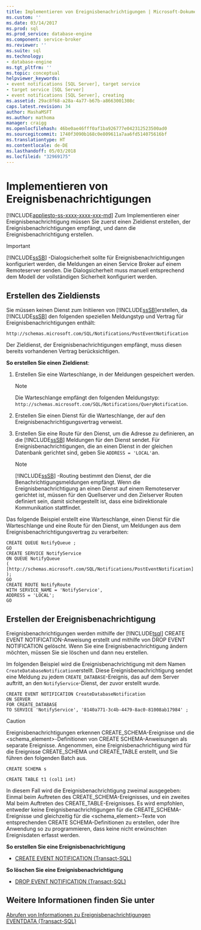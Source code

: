```yaml
---
title: Implementieren von Ereignisbenachrichtigungen | Microsoft-Dokumentation
ms.custom: ''
ms.date: 03/14/2017
ms.prod: sql
ms.prod_service: database-engine
ms.component: service-broker
ms.reviewer: ''
ms.suite: sql
ms.technology:
- database-engine
ms.tgt_pltfrm: ''
ms.topic: conceptual
helpviewer_keywords:
- event notifications [SQL Server], target service
- target service [SQL Server]
- event notifications [SQL Server], creating
ms.assetid: 29ac8f68-a28a-4a77-b67b-a8663001308c
caps.latest.revision: 34
author: MashaMSFT
ms.author: mathoma
manager: craigg
ms.openlocfilehash: 46be0ae46fff0af1ba926777e042312523500ad0
ms.sourcegitcommit: 1740f3090b168c0e809611a7aa6fd514075616bf
ms.translationtype: HT
ms.contentlocale: de-DE
ms.lasthandoff: 05/03/2018
ms.locfileid: "32969175"
---
```

# <a name="implement-event-notifications"></a>Implementieren von Ereignisbenachrichtigungen
[!INCLUDE[appliesto-ss-xxxx-xxxx-xxx-md](../../includes/appliesto-ss-xxxx-xxxx-xxx-md.md)]
  Zum Implementieren einer Ereignisbenachrichtigung müssen Sie zuerst einen Zieldienst erstellen, der Ereignisbenachrichtigungen empfängt, und dann die Ereignisbenachrichtigung erstellen.  
  
> [!IMPORTANT]  
>  [!INCLUDE[ssSB](../../includes/sssb-md.md)] -Dialogsicherheit sollte für Ereignisbenachrichtigungen konfiguriert werden, die Meldungen an einen Service Broker auf einem Remoteserver senden. Die Dialogsicherheit muss manuell entsprechend dem Modell der vollständigen Sicherheit konfiguriert werden.  
  
## <a name="creating-the-target-service"></a>Erstellen des Zieldiensts  
 Sie müssen keinen Dienst zum Initiieren von [!INCLUDE[ssSB](../../includes/sssb-md.md)]erstellen, da [!INCLUDE[ssSB](../../includes/sssb-md.md)] den folgenden speziellen Meldungstyp und Vertrag für Ereignisbenachrichtigungen enthält:  
  
```  
http://schemas.microsoft.com/SQL/Notifications/PostEventNotification  
```  
  
 Der Zieldienst, der Ereignisbenachrichtigungen empfängt, muss diesen bereits vorhandenen Vertrag berücksichtigen.  
  
 **So erstellen Sie einen Zieldienst**:  
  
1.  Erstellen Sie eine Warteschlange, in der Meldungen gespeichert werden.  
  
    > [!NOTE]  
    >  Die Warteschlange empfängt den folgenden Meldungstyp: `http://schemas.microsoft.com/SQL/Notifications/QueryNotification`.  
  
2.  Erstellen Sie einen Dienst für die Warteschlange, der auf den Ereignisbenachrichtigungsvertrag verweist.  
  
3.  Erstellen Sie eine Route für den Dienst, um die Adresse zu definieren, an die [!INCLUDE[ssSB](../../includes/sssb-md.md)] Meldungen für den Dienst sendet. Für Ereignisbenachrichtigungen, die an einen Dienst in der gleichen Datenbank gerichtet sind, geben Sie `ADDRESS = 'LOCAL'`an.  
  
    > [!NOTE]  
    >  [!INCLUDE[ssSB](../../includes/sssb-md.md)] -Routing bestimmt den Dienst, der die Benachrichtigungsmeldungen empfängt. Wenn die Ereignisbenachrichtigung an einen Dienst auf einem Remoteserver gerichtet ist, müssen für den Quellserver und den Zielserver Routen definiert sein, damit sichergestellt ist, dass eine bidirektionale Kommunikation stattfindet.  
  
 Das folgende Beispiel erstellt eine Warteschlange, einen Dienst für die Warteschlange und eine Route für den Dienst, um Meldungen aus dem Ereignisbenachrichtigungsvertrag zu verarbeiten:  
  
```  
CREATE QUEUE NotifyQueue ;  
GO  
CREATE SERVICE NotifyService  
ON QUEUE NotifyQueue  
(  
[http://schemas.microsoft.com/SQL/Notifications/PostEventNotification]  
);  
GO  
CREATE ROUTE NotifyRoute  
WITH SERVICE_NAME = 'NotifyService',  
ADDRESS = 'LOCAL';  
GO  
```  
  
## <a name="creating-the-event-notification"></a>Erstellen der Ereignisbenachrichtigung  
 Ereignisbenachrichtigungen werden mithilfe der [!INCLUDE[tsql](../../includes/tsql-md.md)] CREATE EVENT NOTIFICATION-Anweisung erstellt und mithilfe von DROP EVENT NOTIFICATION gelöscht. Wenn Sie eine Ereignisbenachrichtigung ändern möchten, müssen Sie sie löschen und dann neu erstellen.  
  
 Im folgenden Beispiel wird die Ereignisbenachrichtigung mit dem Namen `CreateDatabaseNotification`erstellt. Diese Ereignisbenachrichtigung sendet eine Meldung zu jedem `CREATE_DATABASE`-Ereignis, das auf dem Server auftritt, an den `NotifyService`-Dienst, der zuvor erstellt wurde.  
  
```  
CREATE EVENT NOTIFICATION CreateDatabaseNotification  
ON SERVER  
FOR CREATE_DATABASE  
TO SERVICE 'NotifyService', '8140a771-3c4b-4479-8ac0-81008ab17984' ;  
```  
  
> [!CAUTION]  
>  Ereignisbenachrichtigungen erkennen CREATE_SCHEMA-Ereignisse und die <schema_element>-Definitionen von CREATE SCHEMA-Anweisungen als separate Ereignisse. Angenommen, eine Ereignisbenachrichtigung wird für die Ereignisse CREATE_SCHEMA und CREATE_TABLE erstellt, und Sie führen den folgenden Batch aus.  
>   
>  `CREATE SCHEMA s`  
>   
>  `CREATE TABLE t1 (col1 int)`  
>   
>  In diesem Fall wird die Ereignisbenachrichtigung zweimal ausgegeben: Einmal beim Auftreten des CREATE_SCHEMA-Ereignisses, und ein zweites Mal beim Auftreten des CREATE_TABLE-Ereignisses. Es wird empfohlen, entweder keine Ereignisbenachrichtigungen für die CREATE_SCHEMA-Ereignisse und gleichzeitig für die <schema_element>-Texte von entsprechenden CREATE SCHEMA-Definitionen zu erstellen, oder Ihre Anwendung so zu programmieren, dass keine nicht erwünschten Ereignisdaten erfasst werden.  
  
 **So erstellen Sie eine Ereignisbenachrichtigung**  
  
-   [CREATE EVENT NOTIFICATION &#40;Transact-SQL&#41;](../../t-sql/statements/create-event-notification-transact-sql.md)  
  
 **So löschen Sie eine Ereignisbenachrichtigung**  
  
-   [DROP EVENT NOTIFICATION &#40;Transact-SQL&#41;](../../t-sql/statements/drop-event-notification-transact-sql.md)  
  
## <a name="see-also"></a>Weitere Informationen finden Sie unter  
 [Abrufen von Informationen zu Ereignisbenachrichtigungen](../../relational-databases/service-broker/get-information-about-event-notifications.md)   
 [EVENTDATA &#40;Transact-SQL&#41;](../../t-sql/functions/eventdata-transact-sql.md)  
  
  
